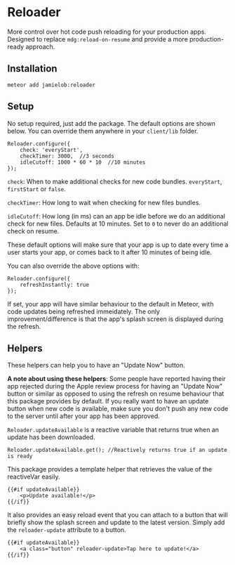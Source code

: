 # Reloader

More control over hot code push reloading for your production apps.   Designed to replace `mdg:reload-on-resume` and provide a more production-ready approach.

## Installation

`meteor add jamielob:reloader`

## Setup

No setup required, just add the package.  The default options are shown below. You can override them anywhere in your `client/lib` folder.

```
Reloader.configure({
	check: 'everyStart', 
	checkTimer: 3000,  //3 seconds
	idleCutoff: 1000 * 60 * 10  //10 minutes
});
```

`check`: When to make additional checks for new code bundles.  `everyStart`, `firstStart` or `false`.

`checkTimer`: How long to wait when checking for new files bundles.

`idleCutoff`: How long (in ms) can an app be idle before we do an additional check for new files. Defaults at 10 minutes.  Set to `0` to never do an additional check on resume.

These default options will make sure that your app is up to date every time a user starts your app, or comes back to it after 10 minutes of being idle. 

You can also override the above options with:

```
Reloader.configure({
	refreshInstantly: true
});
```

If set, your app will have similar behaviour to the default in Meteor, with code updates being refreshed immeidately. The only improvement/difference is that the app's splash screen is displayed during the refresh.



## Helpers

These helpers can help you to have an "Update Now" button.

**A note about using these helpers**: Some people have reported having their app rejected during the Apple review process for having an "Update Now" button or similar as opposed to using the refresh on resume behaviour that this package provides by default.  If you really want to have an update button when new code is available, make sure you don't push any new code to the server until after your app has been approved.

`Reloader.updateAvailable` is a reactive variable that returns true when an update has been downloaded.

```
Reloader.updateAvailable.get(); //Reactively returns true if an update is ready
```

This package provides a template helper that retrieves the value of the reactiveVar easily.

```
{{#if updateAvailable}}
  	<p>Update available!</p>
{{/if}}
```

It also provides an easy reload event that you can attach to a button that will briefly show the splash screen and update to the latest version. Simply add the `reloader-update` attribute to a button.

```
{{#if updateAvailable}}
	<a class="button" reloader-update>Tap here to update!</a>
{{/if}}
```



